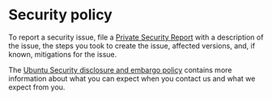 # Security policy

To report a security issue, file a [Private Security Report](https://github.com/canonical/sdcore-udr-k8s-operator/security/advisories/new)
with a description of the issue, the steps you took to create the issue, affected versions, and, if known, mitigations for the issue.

The [Ubuntu Security disclosure and embargo policy](https://ubuntu.com/security/disclosure-policy) contains more information about
what you can expect when you contact us and what we expect from you.

